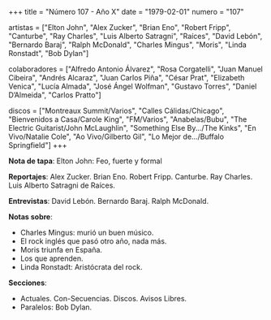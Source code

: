 +++
title = "Número 107 - Año X"
date = "1979-02-01"
numero = "107"

artistas = ["Elton John", "Alex Zucker", "Brian Eno", "Robert Fripp", "Canturbe", "Ray Charles", "Luis Alberto Satragni", "Raíces", "David Lebón", "Bernardo Baraj", "Ralph McDonald", "Charles Mingus", "Moris", "Linda Ronstadt", "Bob Dylan"] 

colaboradores = ["Alfredo Antonio Álvarez", "Rosa Corgatelli", "Juan Manuel Cibeira", "Andrés Alcaraz", "Juan Carlos Piña", "César Prat", "Elizabeth Venica", "Lucía Almada", "José Ángel Wolfman", "Gustavo Torres", "Daniel D’Almeida", "Carlos Pratto"]

discos = ["Montreaux Summit/Varios", "Calles Cálidas/Chicago", "Bienvenidos a Casa/Carole King", "FM/Varios", "Anabelas/Bubu", "The Electric Guitarist/John McLaughlin", "Something Else By.../The Kinks", "En Vivo/Natalie Cole", "Ao Vivo/Gilberto Gil", "Lo Mejor de.../Buffalo Springfield"]
+++

**Nota de tapa**: Elton John: Feo, fuerte y formal

**Reportajes**: Alex Zucker. Brian Eno. Robert Fripp. Canturbe. Ray Charles. Luis Alberto Satragni de Raíces.

**Entrevistas**: David Lebón. Bernardo Baraj. Ralph McDonald.

**Notas sobre**:

- Charles Mingus: murió un buen músico.
- El rock inglés que pasó otro año, nada más.
- Moris triunfa en España.
- Los que aprenden.
- Linda Ronstadt: Aristócrata del rock.

**Secciones**:

- Actuales. Con-Secuencias. Discos. Avisos Libres.
- Paralelos: Bob Dylan. 
